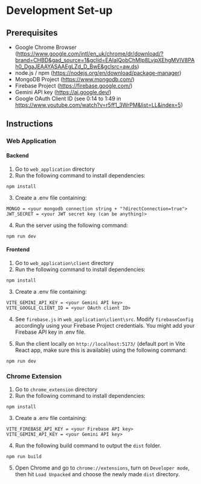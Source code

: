 # Development Set-up

## Prerequisites

- Google Chrome Browser (https://www.google.com/intl/en_uk/chrome/dr/download/?brand=CHBD&gad_source=1&gclid=EAIaIQobChMIp8LvjpXEhgMVIV8PAh0_DgaJEAAYASAAEgLZd_D_BwE&gclsrc=aw.ds)
- node.js / npm (https://nodejs.org/en/download/package-manager)
- MongoDB Project (https://www.mongodb.com/)
- Firebase Project (https://firebase.google.com/)
- Gemini API key (https://ai.google.dev/)
- Google OAuth Client ID (see 0:14 to 1:49 in https://www.youtube.com/watch?v=r5ff1_3WrPM&list=LL&index=5)

## Instructions

### Web Application

#### Backend

1. Go to `web_application` directory
2. Run the following command to install dependencies:

```
npm install
```

3. Create a .env file containing:

```
MONGO = <your mongodb connection string + "?directConnection=true">
JWT_SECRET = <your JWT secret key (can be anything)>
```

4. Run the server using the following command:

```
npm run dev
```

#### Frontend

1. Go to `web_application\client` directory
2. Run the following command to install dependencies:

```
npm install
```

3. Create a .env file containing:

```
VITE_GEMINI_API_KEY = <your Gemini API key>
VITE_GOOGLE_CLIENT_ID = <your OAuth client ID>
```

4. See `firebase.js` in `web_application\client\src`. Modify `firebaseConfig` accordingly using your Firebase Project credentials. You might add your Firebase API key in .env file.

5. Run the client locally on `http://localhost:5173/` (default port in Vite React app, make sure this is available) using the following command:

```
npm run dev
```

### Chrome Extension

1. Go to `chrome_extension` directory
2. Run the following command to install dependencies:

```
npm install
```

3. Create a .env file containing:

```
VITE_FIREBASE_API_KEY = <your Firebase API key>
VITE_GEMINI_API_KEY = <your Gemini API key>
```

4. Run the following build command to output the `dist` folder.

```
npm run build
```

5. Open Chrome and go to `chrome://extensions`, turn on `Developer mode`, then hit `Load Unpacked` and choose the newly made `dist` directory.
